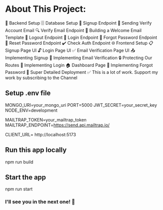 # About This Project:

🔧 Backend Setup
🗄️ Database Setup
🔐 Signup Endpoint
📧 Sending Verify Account Email
🔍 Verify Email Endpoint
📄 Building a Welcome Email Template
🚪 Logout Endpoint
🔑 Login Endpoint
🔄 Forgot Password Endpoint
🔁 Reset Password Endpoint
✔️ Check Auth Endpoint
🌐 Frontend Setup
📋 Signup Page UI
🔓 Login Page UI
✅ Email Verification Page UI
📤 Implementing Signup
📧 Implementing Email Verification
🔒 Protecting Our Routes
🔑 Implementing Login
🏠 Dashboard Page
🔄 Implementing Forgot Password
🚀 Super Detailed Deployment
✅ This is a lot of work. Support my work by subscribing to the Channel

## Setup .env file

MONGO_URI=your_mongo_uri
PORT=5000
JWT_SECRET=your_secret_key
NODE_ENV=development

MAILTRAP_TOKEN=your_mailtrap_token 
MAILTRAP_ENDPOINT=https://send.api.mailtrap.io/

CLIENT_URL= http://localhost:5173

## Run this app locally
npm run build

## Start the app
npm run start

### I'll see you in the next one! 🚀
